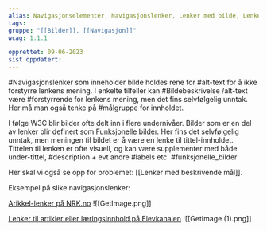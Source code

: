 ```yaml
---
alias: Navigasjonselementer, Navigasjonslenker, Lenker med bilde, Lenker
tags:
gruppe: "[[Bilder]], [[Navigasjon]]"
wcag: 1.1.1

opprettet: 09-06-2023
sist oppdatert: 
---
```


#Navigasjonslenker som inneholder bilde holdes rene for #alt-text for å ikke forstyrre lenkens mening. I enkelte tilfeller kan #Bildebeskrivelse /alt-text være #forstyrrende for lenkens mening, men det fins selvfølgelig unntak. Her må man også tenke på #målgruppe for innholdet.  

I følge W3C blir bilder ofte delt inn i flere undernivåer. Bilder som er en del av lenker blir definert som [Funksjonelle bilder](https://www.w3.org/WAI/tutorials/images/functional/). Her fins det selvfølgelig unntak, men meningen til bildet er å være en lenke til tittel-innholdet. Tittelen til lenken er ofte visuell, og kan være supplementer med både under-tittel, #description + evt andre #labels etc. #funksjonelle_bilder 


Her skal vi også se opp for problemet: [[Lenker med beskrivende mål]]. 



Eksempel på slike navigasjonslenker: 

[Arikkel-lenker på NRK.no](https://www.nrk.no/)
![[GetImage.png]]

[Lenker til artikler eller læringsinnhold på Elevkanalen](https://app.elevkanalen.no/)
![[GetImage (1).png]]